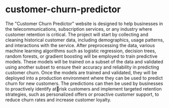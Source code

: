 # customer-churn-predictor
The "Customer Churn Predictor" website is designed to help businesses in the telecommunications, subscription 
services, or any industry where customer retention is critical. The project will start by collecting and cleaning historical 
customer data, including demographics, usage patterns, and interactions with the service.
After preprocessing the data, various machine learning algorithms such as logistic regression, decision trees, random 
forests, or gradient boosting will be employed to train predictive models. These models will be trained on a subset of 
the data and validated using another subset to ensure their accuracy and reliability in predicting customer churn.
Once the models are trained and validated, they will be deployed into a production environment where they can be 
used to predict churn for new customers. The predictions can then be used by businesses to proactively identify atrisk customers and implement targeted retention strategies, such as personalized offers or proactive customer support, 
to reduce churn rates and increase customer loyalty.

